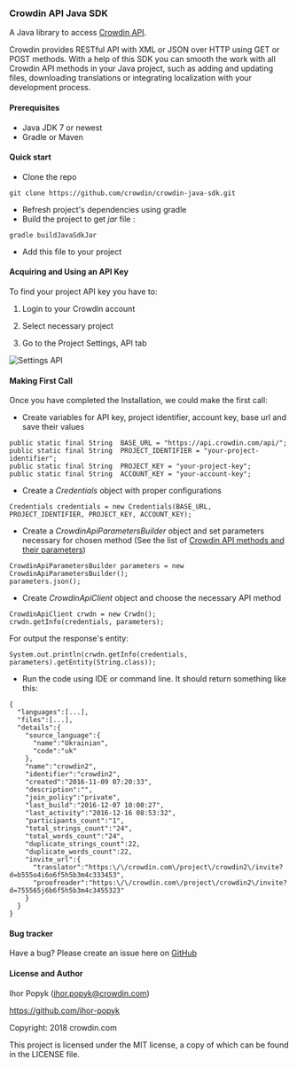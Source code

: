 ### Crowdin API Java SDK

A Java library to access [Crowdin API](https://support.crowdin.com/api/api-integration-setup/).

Crowdin provides RESTful API with XML or JSON over HTTP using GET or POST methods. With a help of this SDK you can smooth the work with all Crowdin API methods in your Java project, such as adding and updating files, downloading translations or integrating localization with your development process.

#### Prerequisites

* Java JDK 7 or newest
* Gradle or Maven

#### Quick start

* Clone the repo
```
git clone https://github.com/crowdin/crowdin-java-sdk.git
```
* Refresh project's dependencies using gradle
* Build the project to get _jar_ file :
```
gradle buildJavaSdkJar
```
* Add this file to your project

#### Acquiring and Using an API Key

To find your project API key you have to:

1. Login to your Crowdin account

2. Select necessary project

3. Go to the Project Settings, API tab

![Settings API](https://support.crowdin.com/assets/docs/settings_api.png)

#### Making First Call

Once you have completed the Installation, we could make the first call:
* Create variables for API key, project identifier, account key, base url and save their values
```
public static final String  BASE_URL = "https://api.crowdin.com/api/";
public static final String  PROJECT_IDENTIFIER = "your-project-identifier";
public static final String  PROJECT_KEY = "your-project-key";
public static final String  ACCOUNT_KEY = "your-account-key";
```
* Create a _Credentials_ object with proper configurations
```
Credentials credentials = new Credentials(BASE_URL, PROJECT_IDENTIFIER, PROJECT_KEY, ACCOUNT_KEY);
```
* Create a _CrowdinApiParametersBuilder_ object and set parameters necessary for chosen method (See the list of [Crowdin API methods and their parameters](https://support.crowdin.com/api/api-integration-setup/))
```
CrowdinApiParametersBuilder parameters = new CrowdinApiParametersBuilder();
parameters.json();
```
* Create _CrowdinApiClient_ object and choose the necessary API method
```
CrowdinApiClient crwdn = new Crwdn();
crwdn.getInfo(credentials, parameters);
```
For output the response's entity:
```
System.out.println(crwdn.getInfo(credentials, parameters).getEntity(String.class));
```
* Run the code using IDE or command line. It should return something like this:
```
{
  "languages":[...],
  "files":[...],
  "details":{
    "source_language":{
      "name":"Ukrainian",
      "code":"uk"
    },
    "name":"crowdin2",
    "identifier":"crowdin2",
    "created":"2016-11-09 07:20:33",
    "description":"",
    "join_policy":"private",
    "last_build":"2016-12-07 10:00:27",
    "last_activity":"2016-12-16 08:53:32",
    "participants_count":"1",
    "total_strings_count":"24",
    "total_words_count":"24",
    "duplicate_strings_count":22,
    "duplicate_words_count":22,
    "invite_url":{
      "translator":"https:\/\/crowdin.com\/project\/crowdin2\/invite?d=b555o4i6o6f5h5b3m4c333453",
      "proofreader":"https:\/\/crowdin.com\/project\/crowdin2\/invite?d=755565j6b6f5h5b3m4c3455323"
    }
  }
}
```

#### Bug tracker
Have a bug? Please create an issue here on [GitHub](https://github.com/crowdin/crowdin-java-sdk/issues)

#### License and Author
Ihor Popyk (ihor.popyk@crowdin.com)

https://github.com/ihor-popyk

Copyright: 2018 crowdin.com

This project is licensed under the MIT license, a copy of which can be found in the LICENSE file.
